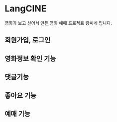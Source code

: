 

# LangCINE
영화가 보고 싶어서 만든
영화 예매 프로젝트 랑씨네 입니다.

## 회원가입, 로그인

## 영화정보 확인 기능

## 댓글기능

## 좋아요 기능

## 예매 기능
